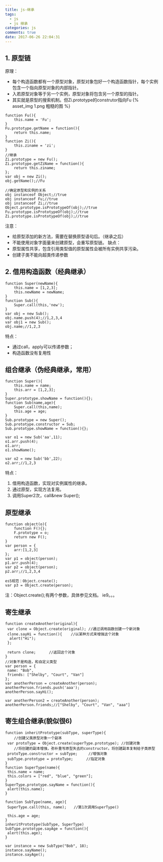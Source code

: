 ```yaml
---
title: js-继承
tags:
  - js
  - js 继承
categories: js
comments: true
date: 2017-06-26 22:04:31
---
```


## 1. 原型链
原理：
* 每个构造函数都有一个原型对象，原型对象包好一个构造函数指针，每个实例包含一个指向原型对象的内部指针。
* 入若原型对象等于另一个实例，原型对象将包含另一个原型的指针。
* 其实就是原型的搜索机制。但Zi.prototype的construtor指向Fu
{% asset_img 1.png 粗糙的图 %}

````
function Fu(){
	this.name = 'Fu';
}
Fu.prototype.getName = function(){
	return this.name;
}
function Zi(){
	this.ziname = 'zi';
}
//继承
Zi.prototype = new Fu();
Zi.prototype.getZiName = function(){
	return this.ziname;
};
var obj = new Zi();
obj.getName();//Fu
````
````
//确定原型和实例的关系
obj instanceof Object;//true
obj instanceof Fu;//true
obj instanceof Zi;//true
Object.prototype.isPrototypeOf(obj);//true
Fu.prototype.isPrototypeOf(obj);//true
Zi.prototype.isPrototypeOf(obj);//true
````
注意：
* 给原型添加的新方法，需要在替换原型语句后。（继承之后）
* 不能使用对象字面量来创建原型，会重写原型链。
缺点：
* 原型属性共享，包含引用类型值的原型属性会被所有实例共享污染。
* 创建子类不能向超类传递参数

## 2. 借用构造函数（经典继承）
````
function Super(newName){
	this.name = [1,2,3];
	this.newName = newName;
}
function Sub(){
	Super.call(this,'new');
}
var obj = new Sub();
obj.name.push(4);//1,2,3,4
var obj1 = new Sub();
obj.name;//1,2,3
````
特点：
* 通过call，apply可以传递参数；
* 构造函数没有复用性

## 组合继承（伪经典继承，常用）
````
function Super(){
	this.name = name;
	this.arr = [1,2,3];
}
Super.prototype.showName = function(){};
function Sub(name,age){
	Super.call(this,name);
	this.age = age;
}
Sub.prototype = new Super();
Sub.prototype.constructor = Sub;
Sub.prototype.showName = function(){};

var o1 = new Sub('aa',11);
o1.arr.push(4);
o1.arr;
o1.showName();

var o2 = new Sub('bb',22);
o2.arr;//1,2,3

````
特点：
1. 借用构造函数，实现对实例属性的继承。
2. 通过原型，实现方法复用。
3. 调用Super2次，call&new Super();

## 原型继承
````
function object(o){
	function F(){};
	F.prototype = o;
	return new F();
}
var person = {
	arr:[1,2,3]
};
var p1 = object(person);
p1.arr.push(4);
var p2 = object(person);
p2.arr;//1,2,3,4

````
````
es5规范：Object.create();
var p3 = Object.create(person);
````
注：Object.create();有两个参数，具体参见文档。
ie9。。。
## 寄生继承
````
function createAnother(original){
 var clone = Object.create(original); //通过调用函数创建一个新对象
 clone.sayHi = function(){    //以某种方式来增强这个对象
  alert("Hi");
 };
  
 return clone;      //返回这个对象
}
//对象不是构造，和自定义类型
var person = {
 name: "Bob",
 friends: ["Shelby", "Court", "Van"]
};
var anotherPerson = createAnother(person);
anotherPerson.friends.push('aaa');
anotherPerson.sayHi();

var anotherPerson2 = createAnother(person);
anotherPerson.friends;//["Shelby", "Court", "Van", "aaa"]
````

## 寄生组合继承(貌似很6)
````
function inheritPrototype(subType, superType){
	//创建父类原型对象一个副本
 var protoType = Object.create(superType.prototype); //创建对象
	//将创建的副本增强，弥补重写原型失去的constructor。将创建副本复制给子类原型
 protoType.constructor = subType;     //增强对象
 subType.prototype = protoType;      //指定对象
}
function SuperType(name){
 this.name = name;
 this.colors = ["red", "blue", "green"];
}
SuperType.prototype.sayName = function(){
 alert(this.name);
}
 
function SubType(name, age){
 SuperType.call(this, name);　　//第1次调用SuperType()
  
 this.age = age;
}
inheritPrototype(SubType, SuperType)
SubType.prototype.sayAge = function(){
 alert(this.age);
}
 
var instance = new SubType("Bob", 18);
instance.sayName();
instance.sayAge();
````